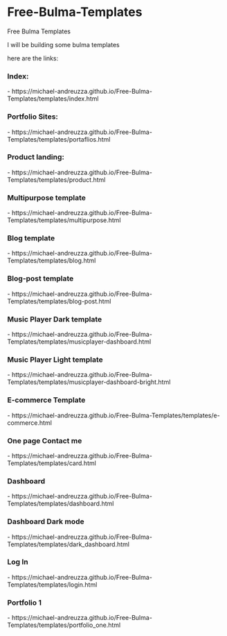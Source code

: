 
# Free-Bulma-Templates
Free Bulma Templates


<p>I will be building some bulma templates 

here are the links:<p>
  
  <h3 s>Index:</h3>
- https://michael-andreuzza.github.io/Free-Bulma-Templates/templates/index.html

<h3 s>Portfolio Sites:</h3>
- https://michael-andreuzza.github.io/Free-Bulma-Templates/templates/portaflios.html

<h3 s>Product landing:</h3>
- https://michael-andreuzza.github.io/Free-Bulma-Templates/templates/product.html

<h3>Multipurpose template</h3>
- https://michael-andreuzza.github.io/Free-Bulma-Templates/templates/multipurpose.html

<h3>Blog template</h3>
- https://michael-andreuzza.github.io/Free-Bulma-Templates/templates/blog.html

<h3>Blog-post template</h3>
- https://michael-andreuzza.github.io/Free-Bulma-Templates/templates/blog-post.html

<h3>Music Player Dark template</h3> 
- https://michael-andreuzza.github.io/Free-Bulma-Templates/templates/musicplayer-dashboard.html

<h3>Music Player Light template</h3>
- https://michael-andreuzza.github.io/Free-Bulma-Templates/templates/musicplayer-dashboard-bright.html


<h3>E-commerce Template</h3>
- https://michael-andreuzza.github.io/Free-Bulma-Templates/templates/e-commerce.html

<h3>One page Contact me</h3>
-  https://michael-andreuzza.github.io/Free-Bulma-Templates/templates/card.html

<h3>Dashboard</h3>
- https://michael-andreuzza.github.io/Free-Bulma-Templates/templates/dashboard.html

<h3>Dashboard Dark mode</h3>
-  https://michael-andreuzza.github.io/Free-Bulma-Templates/templates/dark_dashboard.html

<h3>Log In</h3>
-  https://michael-andreuzza.github.io/Free-Bulma-Templates/templates/login.html


<h3>Portfolio 1</h3>
-  https://michael-andreuzza.github.io/Free-Bulma-Templates/templates/portfolio_one.html


